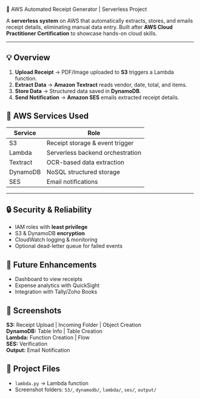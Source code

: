 🚀 AWS Automated Receipt Generator | Serverless Project

A **serverless system** on AWS that automatically extracts, stores, and emails receipt details, eliminating manual data entry. Built after **AWS Cloud Practitioner Certification** to showcase hands-on cloud skills.

---

## 💡 Overview

1. **Upload Receipt** → PDF/Image uploaded to **S3** triggers a Lambda function.  
2. **Extract Data** → **Amazon Textract** reads vendor, date, total, and items.  
3. **Store Data** → Structured data saved in **DynamoDB**.  
4. **Send Notification** → **Amazon SES** emails extracted receipt details.  


## 🧩 AWS Services Used

| Service | Role |
|---------|------|
| S3 | Receipt storage & event trigger |
| Lambda | Serverless backend orchestration |
| Textract | OCR-based data extraction |
| DynamoDB | NoSQL structured storage |
| SES | Email notifications |

---

## 🔒 Security & Reliability

- IAM roles with **least privilege**  
- S3 & DynamoDB **encryption**  
- CloudWatch logging & monitoring  
- Optional dead-letter queue for failed events


## 🌱 Future Enhancements

- Dashboard to view receipts  
- Expense analytics with QuickSight  
- Integration with Tally/Zoho Books


## 📸 Screenshots

**S3:** Receipt Upload | Incoming Folder | Object Creation  
**DynamoDB:** Table Info | Table Creation  
**Lambda:** Function Creation | Flow  
**SES:** Verification  
**Output:** Email Notification  



## 📂 Project Files

- `lambda.py` → Lambda function  
- Screenshot folders: `S3/`, `dynamodb/`, `lambda/`, `ses/`, `output/`


